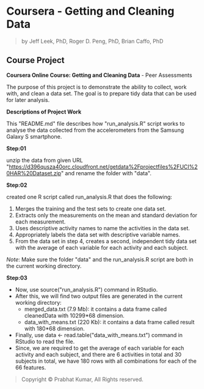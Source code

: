 # Coursera - Getting and Cleaning Data
> by Jeff Leek, PhD, Roger D. Peng, PhD, Brian Caffo, PhD

## Course Project

**Coursera Online Course: Getting and Cleaning Data** - Peer Assessments

The purpose of this project is to demonstrate the ability to collect, work with, and clean a data set.
The goal is to prepare tidy data that can be used for later analysis.

**Descriptions of Project Work**

This "README.md" file describes how "run_analysis.R" script works to analyse the data collected from the accelerometers from the Samsung Galaxy S smartphone.

**Step:01**

  unzip the data from given URL "https://d396qusza40orc.cloudfront.net/getdata%2Fprojectfiles%2FUCI%20HAR%20Dataset.zip" and rename the folder with "data".

**Step:02**

  created one R script called run_analysis.R that does the following: 

1. Merges the training and the test sets to create one data set.
2. Extracts only the measurements on the mean and standard deviation for each measurement. 
3. Uses descriptive activity names to name the activities in the data set.
4. Appropriately labels the data set with descriptive variable names. 
5. From the data set in step 4, creates a second, independent tidy data set with the average of each variable for each activity and each subject.

_Note_: Make sure the folder "data" and the run_analysis.R script are both in the current working directory.

**Step:03**
- Now, use source("run_analysis.R") command in RStudio.
- After this, we will find two output files are generated in the current working directory:
  - merged_data.txt (7.9 Mb): it contains a data frame called cleanedData with 10299*68 dimension.
  - data_with_means.txt (220 Kb): it contains a data frame called result with 180*68 dimension.
- Finally, use data <- read.table("data_with_means.txt") command in RStudio to read the file.
- Since, we are required to get the average of each variable for each activity and each subject, and there are 6 activities in total and 30 subjects in total, we have 180 rows with all combinations for each of the 66 features.

> Copyright © Prabhat Kumar, All Rights reserved.

